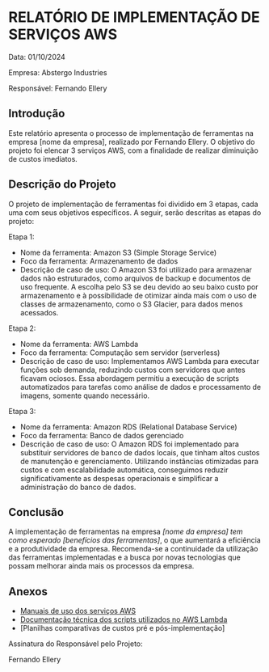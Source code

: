 # RELATÓRIO DE IMPLEMENTAÇÃO DE SERVIÇOS AWS

Data: 01/10/2024

Empresa: Abstergo Industries 

Responsável: Fernando Ellery

## Introdução
Este relatório apresenta o processo de implementação de ferramentas na empresa [nome da empresa], realizado por Fernando Ellery. O objetivo do projeto foi elencar 3 serviços AWS, com a finalidade de realizar diminuição de custos imediatos.

## Descrição do Projeto
O projeto de implementação de ferramentas foi dividido em 3 etapas, cada uma com seus objetivos específicos. A seguir, serão descritas as etapas do projeto:

Etapa 1: 
- Nome da ferramenta: Amazon S3 (Simple Storage Service)
- Foco da ferramenta: Armazenamento de dados
- Descrição de caso de uso: O Amazon S3 foi utilizado para armazenar dados não estruturados, como arquivos de backup e documentos de uso frequente. A escolha pelo S3 se deu devido ao seu baixo custo por armazenamento e à possibilidade de otimizar ainda mais com o uso de classes de armazenamento, como o S3 Glacier, para dados menos acessados.

Etapa 2: 
- Nome da ferramenta: AWS Lambda
- Foco da ferramenta: Computação sem servidor (serverless)
- Descrição de caso de uso: Implementamos AWS Lambda para executar funções sob demanda, reduzindo custos com servidores que antes ficavam ociosos. Essa abordagem permitiu a execução de scripts automatizados para tarefas como análise de dados e processamento de imagens, somente quando necessário.

Etapa 3: 
- Nome da ferramenta: Amazon RDS (Relational Database Service)
- Foco da ferramenta: Banco de dados gerenciado
- Descrição de caso de uso: O Amazon RDS foi implementado para substituir servidores de banco de dados locais, que tinham altos custos de manutenção e gerenciamento. Utilizando instâncias otimizadas para custos e com escalabilidade automática, conseguimos reduzir significativamente as despesas operacionais e simplificar a administração do banco de dados.



## Conclusão
A implementação de ferramentas na empresa *[nome da empresa] tem como esperado [benefícios das ferramentas]*, o que aumentará a eficiência e a produtividade da empresa. Recomenda-se a continuidade da utilização das ferramentas implementadas e a busca por novas tecnologias que possam melhorar ainda mais os processos da empresa.

## Anexos
- [Manuais de uso dos serviços AWS](https://docs.aws.amazon.com/pt_br/awssupport/latest/user/support-ug.pdf)
- [Documentação técnica dos scripts utilizados no AWS Lambda](https://docs.aws.amazon.com/pt_br/lambda/latest/dg/lambda-dg.pdf)
- [Planilhas comparativas de custos pré e pós-implementação]


Assinatura do Responsável pelo Projeto:

Fernando Ellery

